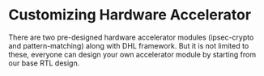 # Customizing Hardware Accelerator

There are two pre-designed hardware accelerator modules (ipsec-crypto and pattern-matching) along with DHL framework. But it is not limited to these, everyone can design your own accelerator module by starting from our base RTL design.
